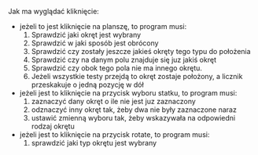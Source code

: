 Jak ma wyglądać kliknięcie:
- jeżeli to jest kliknięcie na planszę, to program musi:
    1. Sprawdzić jaki okręt jest wybrany
    2. Sprawdzić w jaki sposób jest obrócony
    3. Sprawdzić czy zostały jeszcze jakieś okręty tego typu do położenia
    4. Sprawdzić czy na danym polu znajduje się juz jakiś okręt
    5. Sprawdzić czy obok tego pola nie ma innego okrętu.
    6. Jeżeli wszystkie testy przejdą to okręt zostaje położony, a licznik przeskakuje o jedną pozycję w dół
- jeżeli jest to kliknięcie na przycisk wyboru statku, to program musi:
    1. zaznaczyć dany okręt o ile nie jest juz zaznaczony
    2. odznaczyć inny okręt tak, żeby dwa nie były zaznaczone naraz
    3. ustawić zmienną wyboru tak, żeby wskazywała na odpowiedni rodzaj okrętu
- jeżeli jest to kliknięcie na przycisk rotate, to program musi:
    1. sprawdzić jaki typ okrętu jest wybrany